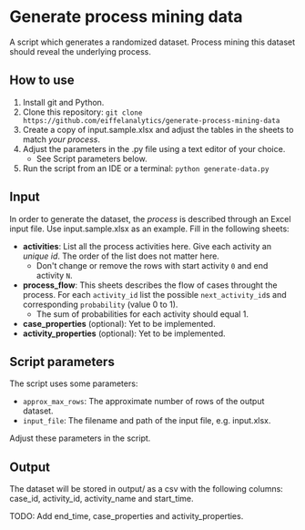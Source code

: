 # Generate process mining data
A script which generates a randomized dataset. Process mining this dataset should reveal the underlying process.

## How to use
1. Install git and Python.
1. Clone this repository: `git clone https://github.com/eiffelanalytics/generate-process-mining-data`
1. Create a copy of input.sample.xlsx and adjust the tables in the sheets to match *your process*.
1. Adjust the parameters in the .py file using a text editor of your choice.
    * See Script parameters below.
1. Run the script from an IDE or a terminal: `python generate-data.py`

## Input
In order to generate the dataset, the *process* is described through an Excel input file. Use input.sample.xlsx as an example. Fill in the following sheets:

* **activities**: List all the process activities here. Give each activity an *unique id*. The order of the list does not matter here.
    * Don't change or remove the rows with start activity `0` and end activity `N`.
* **process_flow**: This sheets describes the flow of cases throught the process. For each `activity_id` list the possible `next_activity_id`s and corresponding `probability` (value 0 to 1).
    * The sum of probabilities for each activity should equal 1.
* **case_properties** (optional): Yet to be implemented.
* **activity_properties** (optional): Yet to be implemented.

## Script parameters
The script uses some parameters:

* `approx_max_rows`: The approximate number of rows of the output dataset.
* `input_file`: The filename and path of the input file, e.g. input.xlsx.

Adjust these parameters in the script.

## Output
The dataset will be stored in output/ as a csv with the following columns: case_id, activity_id, activity_name and start_time.

TODO: Add end_time, case_properties and activity_properties.


